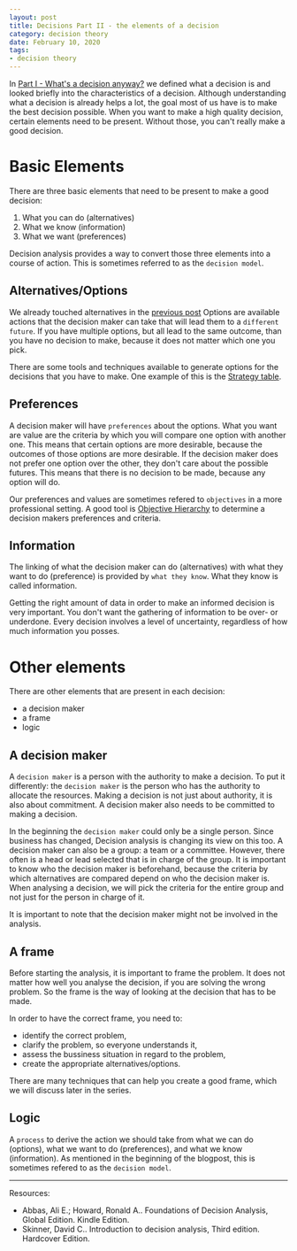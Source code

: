 ```yaml
---
layout: post
title: Decisions Part II - the elements of a decision
category: decision theory
date: February 10, 2020
tags:
- decision theory
---
```


In [Part I - What's a decision anyway?](https://www.selketjah.com/decision%20theory/2019/10/17/what-is-a-decision/) we defined what a decision is and looked briefly into the characteristics of a decision. Although understanding what a decision is already helps a lot, the goal most of us have is to make the best decision possible.
When you want to make a high quality decision, certain elements need to be present. Without those, you can't really make a good decision.

<!--more--> 

# Basic Elements

There are three basic elements that need to be present to make a good decision:
1. What you can do (alternatives)
2. What we know (information)
3. What we want (preferences)

Decision analysis provides a way to convert those three elements into a course of action. This is sometimes referred to as the `decision model`. 

## Alternatives/Options

We already touched alternatives in the [previous post](https://www.selketjah.com/decision%20theory/2019/10/17/what-is-a-decision/)
Options are available actions that the decision maker can take that will lead them to a `different future`.
If you have multiple options, but all lead to the same outcome, than you have no decision to make, because it does not matter which one you pick.

There are some tools and techniques available to generate options for the decisions that you have to make. One example of this is the [Strategy table](http://www.structureddecisionmaking.org/tools/toolsstrategytables/).

## Preferences

A decision maker will have `preferences` about the options. What you want are value are the criteria by which you will compare one option with another one. This means that certain options are more desirable, because the outcomes of those options are more desirable. 
If the decision maker does not prefer one option over the other, they don't care about the possible futures. This means that there is no decision to be made, because any option will do.

Our preferences and values are sometimes refered to `objectives` in a more professional setting. A good tool is [Objective Hierarchy](https://www.amazon.com/Value-Focused-Thinking-Path-Creative-Decisionmaking/dp/067493198X/ref=sr_1_1?crid=3KJGY1OXP9351&keywords=value+focused+thinking&qid=1581251790&s=books&sprefix=value+focused+th%2Caps%2C232&sr=1-1)
to determine a decision makers preferences and criteria.

## Information

The linking of what the decision maker can do (alternatives) with what they want to do (preference) is provided by `what they know`. What they know is called information.

Getting the right amount of data in order to make an informed decision is very important. You don't want the gathering of information to be over- or underdone. Every decision involves a level of uncertainty, regardless of how much information you posses.

# Other elements

There are other elements that are present in each decision:
* a decision maker
* a frame
* logic

## A decision maker

A `decision maker` is a person with the authority to make a decision. To put it differently: the `decision maker` is the person who has the authority to allocate the resources. Making a decision is not just about authority, it is also about commitment. A decision maker also needs to be committed to making a decision.

In the beginning the `decision maker` could only be a single person. Since business has changed, Decision analysis is changing its view
on this too. A decision maker can also be a group: a team or a committee. However, there often is a head or lead selected that is in charge of the group. It is important to know who the decision maker is beforehand, because the criteria by which alternatives are compared depend on who the decision maker is. When analysing a decision, we will pick the criteria for the entire group and not just for the person in charge of it.

It is important to note that the decision maker might not be involved in the analysis.

## A frame

Before starting the analysis, it is important to frame the problem. It does not matter how well you analyse the decision, if you are solving the wrong problem. So the frame is the way of looking at the decision that has to be made.

In order to have the correct frame, you need to:
* identify the correct problem,
* clarify the problem, so everyone understands it,
* assess the bussiness situation in regard to the problem,
* create the appropriate alternatives/options.

There are many techniques that can help you create a good frame, which we will discuss later in the series.

## Logic

A `process` to derive the action we should take from what we can do (options), what we want to do (preferences), and what we know (information). As mentioned in the beginning of the blogpost, this is sometimes refered to as the `decision model`.

-------------

Resources:
* Abbas, Ali E.; Howard, Ronald A.. Foundations of Decision Analysis, Global Edition. Kindle Edition.
* Skinner, David C.. Introduction to decision analysis, Third edition. Hardcover Edition.